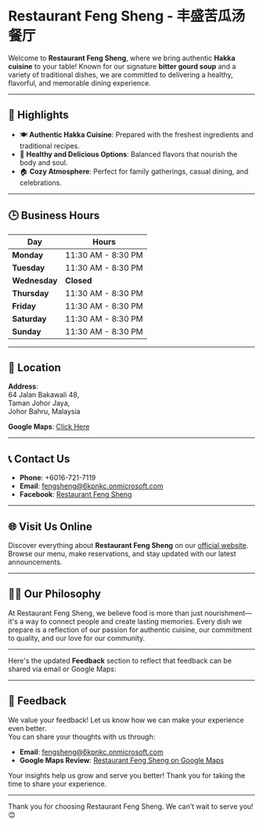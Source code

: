 # Restaurant Feng Sheng - 丰盛苦瓜汤餐厅

Welcome to **Restaurant Feng Sheng**, where we bring authentic **Hakka cuisine** to your table! Known for our signature **bitter gourd soup** and a variety of traditional dishes, we are committed to delivering a healthy, flavorful, and memorable dining experience.

---

## 🌟 Highlights

- 🍽️ **Authentic Hakka Cuisine**: Prepared with the freshest ingredients and traditional recipes.
- 🥗 **Healthy and Delicious Options**: Balanced flavors that nourish the body and soul.
- 🏠 **Cozy Atmosphere**: Perfect for family gatherings, casual dining, and celebrations.

---
## 🕒 Business Hours

| Day          | Hours           |
|--------------|-----------------|
| **Monday**   | 11:30 AM - 8:30 PM |
| **Tuesday**  | 11:30 AM - 8:30 PM |
| **Wednesday**| **Closed**      |
| **Thursday** | 11:30 AM - 8:30 PM |
| **Friday**   | 11:30 AM - 8:30 PM |
| **Saturday** | 11:30 AM - 8:30 PM |
| **Sunday**   | 11:30 AM - 8:30 PM |

---

## 📍 Location

**Address**:  
64 Jalan Bakawali 48,  
Taman Johor Jaya,  
Johor Bahru, Malaysia

**Google Maps**: [Click Here](https://maps.app.goo.gl/8nd5DSiSRWZEGWVG8)

---

## 📞 Contact Us

- **Phone**: +6016-721-7119
- **Email**: [fengsheng@6kpnkc.onmicrosoft.com](mailto:fengsheng@6kpnkc.onmicrosoft.com)
- **Facebook**: [Restaurant Feng Sheng](https://www.facebook.com/share/182z5qTs1i/?mibextid=LQQJ4d)

---

## 🌐 Visit Us Online

Discover everything about **Restaurant Feng Sheng** on our [official website](https://yourwebsite.com).  
Browse our menu, make reservations, and stay updated with our latest announcements.


---

## 👩‍🍳 Our Philosophy

At Restaurant Feng Sheng, we believe food is more than just nourishment—it's a way to connect people and create lasting memories. Every dish we prepare is a reflection of our passion for authentic cuisine, our commitment to quality, and our love for our community.

---

Here's the updated **Feedback** section to reflect that feedback can be shared via email or Google Maps:

---

## 📝 Feedback

We value your feedback! Let us know how we can make your experience even better.  
You can share your thoughts with us through:

- **Email**: [fengsheng@6kpnkc.onmicrosoft.com](mailto:fengsheng@6kpnkc.onmicrosoft.com)  
- **Google Maps Review**: [Restaurant Feng Sheng on Google Maps](https://maps.app.goo.gl/8nd5DSiSRWZEGWVG8)

Your insights help us grow and serve you better! Thank you for taking the time to share your experience.

---

Thank you for choosing Restaurant Feng Sheng. We can’t wait to serve you! 😊
